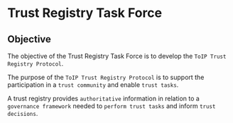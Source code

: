 # Trust Registry Task Force

## Objective

The objective of the Trust Registry Task Force is to develop the `ToIP Trust Registry Protocol`.

The purpose of the `ToIP Trust Registry Protocol` is to support the
participation in a `trust community` and enable `trust tasks`.

A trust registry provides `authoritative` information in relation to a
`governance framework` needed to `perform trust tasks` and inform `trust decisions`.
